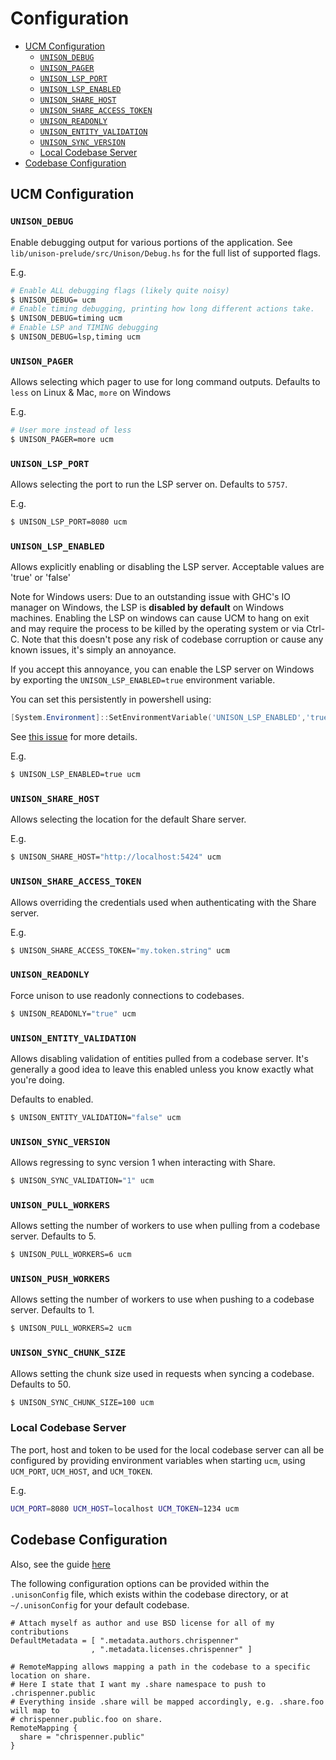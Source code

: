 # Configuration

  - [UCM Configuration](#ucm-configuration)
      - [`UNISON_DEBUG`](#unison_debug)
      - [`UNISON_PAGER`](#unison_pager)
      - [`UNISON_LSP_PORT`](#unison_lsp_port)
      - [`UNISON_LSP_ENABLED`](#unison_lsp_enabled)
      - [`UNISON_SHARE_HOST`](#unison_share_host)
      - [`UNISON_SHARE_ACCESS_TOKEN`](#unison_share_access_token)
      - [`UNISON_READONLY`](#unison_readonly)
      - [`UNISON_ENTITY_VALIDATION`](#unison_entity_validation)
      - [`UNISON_SYNC_VERSION`](#unison_sync_version)
      - [Local Codebase Server](#local-codebase-server)
  - [Codebase Configuration](#codebase-configuration)

## UCM Configuration

### `UNISON_DEBUG`

Enable debugging output for various portions of the application.
See `lib/unison-prelude/src/Unison/Debug.hs` for the full list of supported flags.

E.g.

``` sh
# Enable ALL debugging flags (likely quite noisy)
$ UNISON_DEBUG= ucm
# Enable timing debugging, printing how long different actions take.
$ UNISON_DEBUG=timing ucm
# Enable LSP and TIMING debugging
$ UNISON_DEBUG=lsp,timing ucm
```

### `UNISON_PAGER`

Allows selecting which pager to use for long command outputs.
Defaults to `less` on Linux & Mac, `more` on Windows

E.g.

``` sh
# User more instead of less
$ UNISON_PAGER=more ucm
```

### `UNISON_LSP_PORT`

Allows selecting the port to run the LSP server on. Defaults to `5757`.

E.g.

``` sh
$ UNISON_LSP_PORT=8080 ucm
```

### `UNISON_LSP_ENABLED`

Allows explicitly enabling or disabling the LSP server.
Acceptable values are 'true' or 'false'

Note for Windows users: Due to an outstanding issue with GHC's IO manager on Windows, the LSP is **disabled by default** on Windows machines.
Enabling the LSP on windows can cause UCM to hang on exit and may require the process to be killed by the operating system or via Ctrl-C.
Note that this doesn't pose any risk of codebase corruption or cause any known issues, it's simply an annoyance.

If you accept this annoyance, you can enable the LSP server on Windows by exporting the `UNISON_LSP_ENABLED=true` environment variable.

You can set this persistently in powershell using:

``` powershell
[System.Environment]::SetEnvironmentVariable('UNISON_LSP_ENABLED','true')
```

See [this issue](https://github.com/unisonweb/unison/issues/3487) for more details.

E.g.

``` sh
$ UNISON_LSP_ENABLED=true ucm
```

### `UNISON_SHARE_HOST`

Allows selecting the location for the default Share server.

E.g.

``` sh
$ UNISON_SHARE_HOST="http://localhost:5424" ucm
```

### `UNISON_SHARE_ACCESS_TOKEN`

Allows overriding the credentials used when authenticating with the Share server.

E.g.

``` sh
$ UNISON_SHARE_ACCESS_TOKEN="my.token.string" ucm
```

### `UNISON_READONLY`

Force unison to use readonly connections to codebases.

``` sh
$ UNISON_READONLY="true" ucm
```

### `UNISON_ENTITY_VALIDATION`

Allows disabling validation of entities pulled from a codebase server.
It's generally a good idea to leave this enabled unless you know exactly what you're doing.

Defaults to enabled.

``` sh
$ UNISON_ENTITY_VALIDATION="false" ucm
```

### `UNISON_SYNC_VERSION`

Allows regressing to sync version 1 when interacting with Share.

``` sh
$ UNISON_SYNC_VALIDATION="1" ucm
```

### `UNISON_PULL_WORKERS`

Allows setting the number of workers to use when pulling from a codebase server.
Defaults to 5.

``` sh
$ UNISON_PULL_WORKERS=6 ucm
```

### `UNISON_PUSH_WORKERS`

Allows setting the number of workers to use when pushing to a codebase server.
Defaults to 1.

``` sh
$ UNISON_PULL_WORKERS=2 ucm
```

### `UNISON_SYNC_CHUNK_SIZE`

Allows setting the chunk size used in requests when syncing a codebase.
Defaults to 50.

``` sh
$ UNISON_SYNC_CHUNK_SIZE=100 ucm
```

### Local Codebase Server

The port, host and token to be used for the local codebase server can all be configured by providing environment
variables when starting `ucm`, using `UCM_PORT`, `UCM_HOST`, and `UCM_TOKEN`.

E.g.

``` sh
UCM_PORT=8080 UCM_HOST=localhost UCM_TOKEN=1234 ucm
```

## Codebase Configuration

Also, see the guide [here](https://www.unison-lang.org/learn/tooling/configuration/)

The following configuration options can be provided within the `.unisonConfig` file,
which exists within the codebase directory, or at `~/.unisonConfig` for your default codebase.

```
# Attach myself as author and use BSD license for all of my contributions
DefaultMetadata = [ ".metadata.authors.chrispenner"
                  , ".metadata.licenses.chrispenner" ]

# RemoteMapping allows mapping a path in the codebase to a specific location on share.
# Here I state that I want my .share namespace to push to .chrispenner.public
# Everything inside .share will be mapped accordingly, e.g. .share.foo will map to
# chrispenner.public.foo on share.
RemoteMapping {
  share = "chrispenner.public"
}
```
